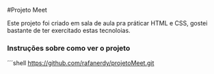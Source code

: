 #Projeto Meet

Este projeto foi criado em sala de aula pra práticar HTML e CSS, gostei bastante de ter exercitado estas tecnoloias.

### Instruções sobre como ver o projeto

´´´shell
https://github.com/rafanerdy/projetoMeet.git

